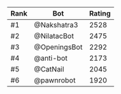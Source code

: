 Rank|Bot|Rating
---|---|---
#1|@Nakshatra3|2528
#2|@NilatacBot|2475
#3|@OpeningsBot|2292
#4|@anti-bot|2173
#5|@CatNail|2045
#6|@pawnrobot|1920
